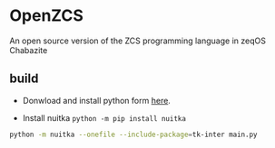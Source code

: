 # OpenZCS
An open source version of the ZCS programming language in zeqOS Chabazite

## build

- Donwload and install python form [here](https://www.python.org/downloads/).

- Install nuitka `python -m pip install nuitka`

```bash
python -m nuitka --onefile --include-package=tk-inter main.py
```
